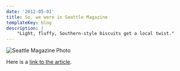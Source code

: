 ```yaml
---
date: '2012-05-01'
title: So, we were in Seattle Magazine
templateKey: blog
description: |
    "Light, fluffy, Southern-style biscuits get a local twist."
---
```

<img src="/uploads/seattle-mag.jpg" class="img-fluid page-image shadow m-3" alt="Seattle Magazine Photo" />

Here is a [link to the article](http://www.seattlemag.com/article/honest-biscuits). 
